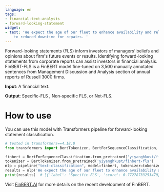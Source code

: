 ```yaml
---
language: en
tags:
- financial-text-analysis
- forward-looking-statement
widget:
- text: 'We expect the age of our fleet to enhance availability and reliability due
    to reduced downtime for repairs. '
---
```


Forward-looking statements (FLS) inform investors of managers’ beliefs and opinions about firm's future events or results. Identifying forward-looking statements from corporate reports can assist investors in financial analysis. FinBERT-FLS is a FinBERT model fine-tuned on 3,500 manually annotated sentences from Management Discussion and Analysis section of annual reports of Russell 3000 firms.  

**Input**: A financial text.

**Output**: Specific-FLS , Non-specific FLS, or Not-FLS.

# How to use 
You can use this model with Transformers pipeline for forward-looking statement classification.
```python
# tested in transformers==4.18.0 
from transformers import BertTokenizer, BertForSequenceClassification, pipeline

finbert = BertForSequenceClassification.from_pretrained('yiyanghkust/finbert-fls',num_labels=3)
tokenizer = BertTokenizer.from_pretrained('yiyanghkust/finbert-fls')
nlp = pipeline("text-classification", model=finbert, tokenizer=tokenizer)
results = nlp('We expect the age of our fleet to enhance availability and reliability due to reduced downtime for repairs.')
print(results)  # [{'label': 'Specific FLS', 'score': 0.77278733253479}]

```

Visit [FinBERT.AI](https://finbert.ai/) for more details on the recent development of FinBERT.